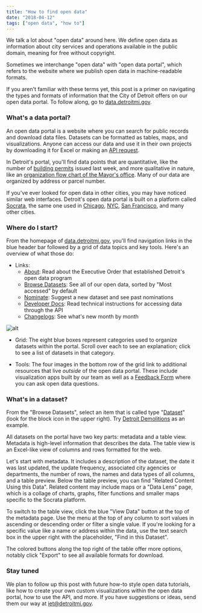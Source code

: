 ```yaml
---
title: "How to find open data"
date: "2018-04-12"
tags: ["open data", "how to"]
---
```


We talk a lot about "open data" around here. We define open data as information about city services and operations available in the public domain, meaning for free without copyright.

Sometimes we interchange "open data" with "open data portal", which refers to the website where we publish open data in machine-readable formats. 

If you aren't familiar with these terms yet, this post is a primer on navigating the types and formats of information that the City of Detroit offers on our open data portal. To follow along, go to [data.detroitmi.gov](https://data.detroitmi.gov/).

### What's a data portal?

An open data portal is a website where you can search for public records and download data files. Datasets can be formatted as tables, maps, and visualizations. Anyone can access our data and use it in their own projects by downloading it for Excel or making an [API request](https://dev.socrata.com/?ref=Detroit).

In Detroit's portal, you'll find data points that are quantitative, like the number of [building permits](https://data.detroitmi.gov/d/xw2a-a7tf) issued last week, and more qualitative in nature, like an [organization flow chart of the Mayor's office](https://data.detroitmi.gov/d/bkt5-fjcc). Many of our data are organized by address or parcel number.

If you've ever looked for open data in other cities, you may have noticed similar web interfaces. Detroit's open data portal is built on a platform called [Socrata](https://socrata.com/), the same one used in [Chicago](https://data.cityofchicago.org/), [NYC](https://opendata.cityofnewyork.us/), [San Francisco](https://datasf.org/opendata/), and many other cities.

### Where do I start? 

From the homepage of [data.detroitmi.gov](https://data.detroitmi.gov/), you'll find navigation links in the blue header bar followed by a grid of data topics and key tools. Here's an overview of what those do:

- Links:
  - [About](https://data.detroitmi.gov/about): Read about the Executive Order that established Detroit's open data program
  - [Browse Datasets](https://data.detroitmi.gov/browse): See all of our open data, sorted by "Most accessed" by default
  - [Nominate](https://data.detroitmi.gov/nominate): Suggest a new dataset and see past nominations
  - [Developer Docs](http://dev.socrata.com/?ref=Detroit): Read technical instructions for accessing data through the API
  - [Changelogs](https://cityofdetroit.github.io/iet/tags/open-data-changelog): See what's new month by month

![alt](http://dataresources.theneighborhoods.org/sites/dataresources.theneighborhoods.org/files/2018-04/socrata-grid.PNG)

- Grid: The eight blue boxes represent categories used to organize datasets within the portal. Scroll over each to see an explanation; click to see a list of datasets in that category.

- Tools: The four images in the bottom row of the grid link to additional resources that live *outside* of the open data portal. These include visualization apps built by our team as well as a [Feedback Form](https://app.smartsheet.com/b/form?EQBCT=2cfb2a637f0f49e197ef78e397e76eb9) where you can ask open data questions.

### What's in a dataset?

From the "Browse Datasets", select an item that is called type "[Dataset](https://data.detroitmi.gov/browse?limitTo=datasets)" (look for the block icon in the upper right). Try [Detroit Demolitions](https://data.detroitmi.gov/d/rv44-e9di) as an example.

All datasets on the portal have two key parts: metadata and a table view. Metadata is high-level information that describes the data. The table view is an Excel-like view of columns and rows formatted for the web.

Let's start with metadata. It includes a description of the dataset, the date it was last updated, the update frequency, associated city agencies or departments, the number of rows, the names and data types of all columns, and a table preview. Below the table preview, you can find "Related Content Using this Data". Related content may include maps or a "Data Lens" page, which is a collage of charts, graphs, filter functions and smaller maps specific to the Socrata platform.

To switch to the table view, click the blue "View Data" button at the top of the metadata page. Use the menu at the top of any column to sort values in ascending or descending order or filter a single value. If you're looking for a specific value like a name or address within the data, use the text search box in the upper right with the placeholder, "Find in this Dataset".

The colored buttons along the top right of the table offer more options, notably click "Export" to see all available formats for download.

### Stay tuned

We plan to follow up this post with future how-to style open data tutorials, like how to create your own custom visualizations within the open data portal, how to use the API, and more. If you have suggestions or ideas, send them our way at [iet@detroitmi.gov](mailto:iet@detroitmi.gov).

